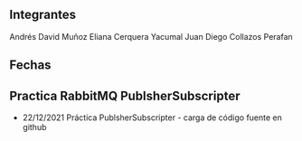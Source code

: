 
## Integrantes 
Andrés David Muñoz
Eliana Cerquera Yacumal 
Juan Diego Collazos Perafan

Fechas
---
Practica RabbitMQ PublsherSubscripter
---
- 22/12/2021 Práctica PublsherSubscripter - carga de código fuente en github